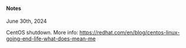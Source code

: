 #### Notes

June 30th, 2024

CentOS shutdown. More info: https://redhat.com/en/blog/centos-linux-going-end-life-what-does-mean-me